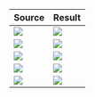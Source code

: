 
| Source | Result |
|  ---   |  ---   |
| ![](https://raw.githubusercontent.com/BasicCoder/DigitalImageProcess/master/SuperResolution/LiveDemo/1_1.png) | ![](https://raw.githubusercontent.com/BasicCoder/DigitalImageProcess/master/SuperResolution/LiveDemo/1.png) | 
| ![](https://raw.githubusercontent.com/BasicCoder/DigitalImageProcess/master/SuperResolution/LiveDemo/2_2.png) | ![](https://raw.githubusercontent.com/BasicCoder/DigitalImageProcess/master/SuperResolution/LiveDemo/2.png) | 
| ![](https://raw.githubusercontent.com/BasicCoder/DigitalImageProcess/master/SuperResolution/LiveDemo/3_3.png) | ![](https://raw.githubusercontent.com/BasicCoder/DigitalImageProcess/master/SuperResolution/LiveDemo/3.png) | 
| ![](https://raw.githubusercontent.com/BasicCoder/DigitalImageProcess/master/SuperResolution/LiveDemo/4_4.png) | ![](https://raw.githubusercontent.com/BasicCoder/DigitalImageProcess/master/SuperResolution/LiveDemo/4.png) | 
| ![](https://raw.githubusercontent.com/BasicCoder/DigitalImageProcess/master/SuperResolution/LiveDemo/5_5.png) | ![](https://raw.githubusercontent.com/BasicCoder/DigitalImageProcess/master/SuperResolution/LiveDemo/5.png) | 